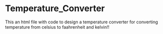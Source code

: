 # Temperature_Converter
This an html file with code to design a temperature converter for converting temperature from celsius to faahrenheit and kelvin!!
